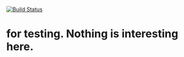 [![Build Status](https://travis-ci.org/hainm/TestPytraj.svg?branch=master)](https://travis-ci.org/hainm/TestPytraj)

# for testing. Nothing is interesting here.
